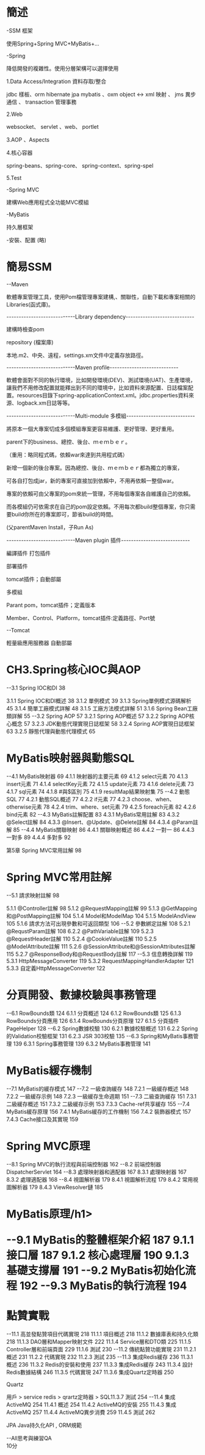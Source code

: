 <h1>簡述</h1>

-SSM 框架

使用Spring+Spring MVC+MyBatis+...

-Spring

 降低開發的複雜性。使用分層架構可以選擇使用

1.Data Access/Integration 資料存取/整合

jdbc 樣板、orm  hibernate jpa  mybatis  、oxm  object <-> xml 映射 、 jms 異步通信 、 transaction  管理事務

2.Web

websocket、 servlet 、web、 portlet

3.AOP 、Aspects

4.核心容器

spring-beans、spring-core、 spring-context、spring-spel

5.Test

-Spring MVC

建構Web應用程式全功能MVC模組

-MyBatis

持久層框架

-安裝、配置 (略) 



<h1>簡易SSM</h1>

--Maven

軟體專案管理工具，使用Pom檔管理專案建構,、關聯性，自動下載和專案相關的Libraries(函式庫)。

----------------------------Library dependency----------------------------

建構時檢查pom 

repository (檔案庫)

本地.m2、中央<dependency>、遠程<respository>，settings.xm文件中定義存放路徑。

----------------------------Maven profile----------------------------

軟體會面對不同的執行環境，比如開發環境(DEV)、測試環境(UAT)、生產環境，讓我們不用修改配置就能釋出到不同的環境中，比如資料來源配置、日誌檔案配置。resources目錄下spring-applicationContext.xml。jdbc.properties資料來源、logback.xm日誌等等。

----------------------------Multi-module 多模組----------------------------

將原本一個大專案切成多個模組專案更容易維護、更好管理、更好重用。

parent下的business、總控、後台、ｍｅｍｂｅｒ。

（重用：略同程式碼，依賴war來達到共用程式碼）

新增一個新的後台專案。因為總控、後台、ｍｅｍｂｅｒ都為獨立的專案，

可各自打包成jar，新的專案可直接加到依賴中，不用再依賴一整個war。

專案的依賴可由父專案的pom來統一管理，不用每個專案各自維護自己的依賴。

而各模組仍可依需求在自己的pom設定依賴。不用每次都build整個專案，你只需要build你所在的專案即可，節省build的時間。

(父parent<modules>Maven Install，子<parent>Run As)

----------------------------Maven plugin 插件----------------------------

編譯插件
 打包插件

部署插件

tomcat插件；自動部屬

多模組

Parant pom，tomcat插件；定義版本

Member、Control、Platform，tomcat插件:定義路徑、Port號

--Tomcat

輕量級應用服務器  自動部屬

 

<h1>CH3.Spring核心IOC與AOP</h1>--3.1 Spring IOC和DI 38

3.1.1 Spring IOC和DI概述 38
3.1.2 單例模式 39
3.1.3 Spring單例模式源碼解析 45
3.1.4 簡單工廠模式詳解 48
3.1.5 工廠方法模式詳解 51
3.1.6 Spring Bean工廠類詳解 55
--3.2 Spring AOP 57
3.2.1 Spring AOP概述 57
3.2.2 Spring AOP核心概念 57
3.2.3 JDK動態代理實現日誌框架 58
3.2.4 Spring AOP實現日誌框架 63
3.2.5 靜態代理與動態代理模式 65

<h1>MyBatis映射器與動態SQL </h1>


--4.1 MyBatis映射器 69
4.1.1 映射器的主要元素 69
4.1.2 select元素 70
4.1.3 insert元素 71
4.1.4 selectKey元素 72
4.1.5 update元素 73
4.1.6 delete元素 73
4.1.7 sql元素 74
4.1.8 #與$區別 75
4.1.9 resultMap結果映射集 75
--4.2 動態SQL 77
4.2.1 動態SQL概述 77
4.2.2 if元素 77
4.2.3 choose、when、otherwise元素 78
4.2.4 trim、where、set元素 79
4.2.5 foreach元素 82
4.2.6 bind元素 82
--4.3 MyBatis註解配置 83
4.3.1 MyBatis常用註解 83
4.3.2 @Select註解 84
4.3.3 @Insert、@Update、@Delete註解 84
4.3.4 @Param註解 85
--4.4 MyBatis關聯映射 86
4.4.1 關聯映射概述 86
4.4.2 一對一 86
4.4.3 一對多 89
4.4.4 多對多 92

第5章 Spring MVC常用註解 98

<h1>Spring MVC常用註解 </h1>



--5.1 請求映射註解 98

5.1.1 @Controller註解 98
5.1.2 @RequestMapping註解 99
5.1.3 @GetMapping和@PostMapping註解 104
5.1.4 Model和ModelMap 104
5.1.5 ModelAndView 105
5.1.6 請求方法可出現參數和可返回類型 106
--5.2 參數綁定註解 108
5.2.1 @RequstParam註解 108
6.2.2 @PathVariable註解 109
5.2.3 @RequestHeader註解 110
5.2.4 @CookieValue註解 110
5.2.5 @ModelAttribute註解 111
5.2.6 @SessionAttribute和@SessionAttributes註解 115
5.2.7 @ResponseBody和@RequestBody註解 117
--5.3 信息轉換詳解 119
5.3.1 HttpMessageConverter<T> 119
5.3.2 RequestMappingHandlerAdapter 121
5.3.3 自定義HttpMessageConverter 122



 <h1>分頁開發、數據校驗與事務管理</h1>


--6.1 RowBounds類 124
6.1.1 分頁概述 124
6.1.2 RowBounds類 125
6.1.3 RowBounds分頁應用 126
6.1.4 RowBounds分頁原理 127
6.1.5 分頁插件PageHelper 128
--6.2 Spring數據校驗 130
6.2.1 數據校驗概述 131
6.2.2 Spring的Validation校驗框架 131
6.2.3 JSR 303校驗 135
--6.3 Spring和MyBatis事務管理 139
6.3.1 Spring事務管理 139
6.3.2 MyBatis事務管理 141

<h1>MyBatis緩存機制</h1>

--7.1 MyBatis的緩存模式 147
--7.2 一級查詢緩存 148
7.2.1 一級緩存概述 148
7.2.2 一級緩存示例 148
7.2.3 一級緩存生命週期 151
--7.3 二級查詢緩存 151
7.3.1 二級緩存概述 151
7.3.2 二級緩存示例 153
7.3.3 Cache-ref共享緩存 155
--7.4 MyBatis緩存原理 156
7.4.1 MyBatis緩存的工作機制 156
7.4.2 裝飾器模式 157
7.4.3 Cache接口及其實現 159

<h1> Spring MVC原理</h1>


--8.1 Spring MVC的執行流程與前端控制器 162
--8.2 前端控制器DispatcherServlet 164
--8.3 處理映射器和適配器 167
8.3.1 處理映射器 167
8.3.2 處理適配器 168
--8.4 視圖解析器 179
8.4.1 視圖解析流程 179
8.4.2 常用視圖解析器 179
8.4.3 ViewResolver鏈 185

<h1>MyBatis原理/h1>



--9.1 MyBatis的整體框架介紹 187
9.1.1 接口層 187
9.1.2 核心處理層 190
9.1.3 基礎支撐層 191
--9.2 MyBatis初始化流程 192
--9.3 MyBatis的執行流程 194



<h1>點贊實戰 </h1>

--11.1 高並發點贊項目代碼實現 218
11.1.1 項目概述 218
11.1.2 數據庫表和持久化類 218
11.1.3 DAO層和Mapper映射文件 222
11.1.4 Service層和DTO類 225
11.1.5 Controller層和前端頁面 229
11.1.6 測試 230
--11.2 傳統點贊功能實現 231
11.2.1 概述 231
11.2.2 代碼實現 232
11.2.3 測試 235
--11.3 集成Redis緩存 236
11.3.1 概述 236
11.3.2 Redis的安裝和使用 237
11.3.3 集成Redis緩存 243
11.3.4 設計Redis數據結構 246
11.3.5 代碼實現 247
11.3.6 集成Quartz定時器 250

Quartz 

用戶 >  service redis > qrartz定時器 > SQL11.3.7 測試 254
--11.4 集成ActiveMQ 254
11.4.1 概述 254
11.4.2 ActiveMQ的安裝 255
11.4.3 集成ActiveMQ 257
11.4.4 ActiveMQ異步消費 259
11.4.5 測試 262

JPA Java持久化API , ORM規範  

--All思考與練習QA                              
													10分